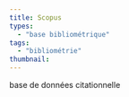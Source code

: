 ```yaml
---
title: Scopus
types:
  - "base bibliométrique"
tags:
  - "bibliométrie"
thumbnail: 
---
```

base de données citationnelle